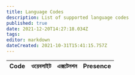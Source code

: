 ```yaml
---
title: Language Codes
description: List of supported language codes
published: true
date: 2021-12-20T14:27:18.034Z
tags:
editor: markdown
dateCreated: 2021-10-31T15:41:15.757Z
---
```


<table id="languages">
  <thead>
    <tr>
      <th style="text-align:left">Code</th>
      <th style="text-align:left">ওয়েবসাইট</th>
      <th style="text-align:left">এক্সটেনশন</th>
      <th style="text-align:left">Presence</th>
    </tr>
  </thead>
  <tbody>
  </tbody>
</table>
